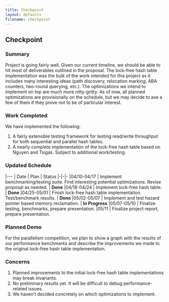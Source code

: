 ```yaml
---
title: Checkpoint
layout: defaults
filename: checkpoint
---
```


## Checkpoint

### Summary

Project is going fairly well. Given our current timeline, we should be able to hit most of deliverables outlined in the proposal. The lock-free hash table implementation was the bulk of the work intended for this project as it includes many interesting ideas (path discovery, relocation marking, ABA counters, two-round querying, etc.). The optimizations we intend to implement on top are much more nitty-gritty. As of now, all planned optimizations are provisionally on the schedule, but we may decide to axe a few of them if they prove not to be of particular interest.

### Work Completed

We have implemented the following:
1. A fairly extensible testing framework for testing read/write throughput for both sequential and parallel hash tables.
2. A nearly complete implementation of the lock-free hash table based on Nguyen and Tsigas. Subject to additional work/testing.

### Updated Schedule

|---
| Date | Plan | Status
|-|-|-
|04/10-04/17 | Implement benchmarking/testing suite. Find interesting potential optimizations. Revise proposal as needed. | **Done**
|04/18-04/24 | Implement lock-free hash table. | **Done**
|04/25-05/01 | Finish lock-free hash table implementation. Test/benchmark results. | **Done**
|05/02-05/07 | Implement and test hazard pointer based memory reclamation. | **In Progress**
|05/07-05/10 | Finalize testing, benchmarks, prepare presentation.
|05/11       | Finalize project report, prepare presentation. 

### Planned Demo

For the parallelism competition, we plan to show a graph with the results of our performance benchmarks and describe the improvements we made to the original lock-free hash table implementation.

### Concerns

1. Planned improvements to the initial lock-free hash table implementations may break invariants.
2. No preliminary results yet. It will be difficult to debug performance-related issues.
3. We haven't decided concretely on which optimizations to implement.

